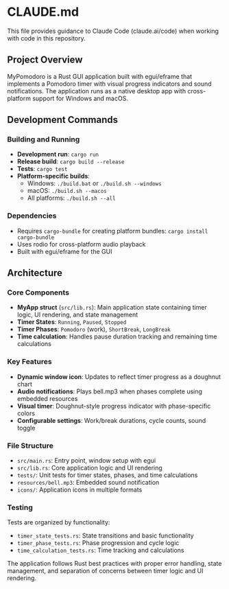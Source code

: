 # CLAUDE.md

This file provides guidance to Claude Code (claude.ai/code) when working with code in this repository.

## Project Overview

MyPomodoro is a Rust GUI application built with egui/eframe that implements a Pomodoro timer with visual progress indicators and sound notifications. The application runs as a native desktop app with cross-platform support for Windows and macOS.

## Development Commands

### Building and Running
- **Development run**: `cargo run`
- **Release build**: `cargo build --release`
- **Tests**: `cargo test`
- **Platform-specific builds**:
  - Windows: `./build.bat` or `./build.sh --windows`
  - macOS: `./build.sh --macos`
  - All platforms: `./build.sh --all`

### Dependencies
- Requires `cargo-bundle` for creating platform bundles: `cargo install cargo-bundle`
- Uses rodio for cross-platform audio playback
- Built with egui/eframe for the GUI

## Architecture

### Core Components
- **MyApp struct** (`src/lib.rs`): Main application state containing timer logic, UI rendering, and state management
- **Timer States**: `Running`, `Paused`, `Stopped`
- **Timer Phases**: `Pomodoro` (work), `ShortBreak`, `LongBreak`
- **Time calculation**: Handles pause duration tracking and remaining time calculations

### Key Features
- **Dynamic window icon**: Updates to reflect timer progress as a doughnut chart
- **Audio notifications**: Plays bell.mp3 when phases complete using embedded resources
- **Visual timer**: Doughnut-style progress indicator with phase-specific colors
- **Configurable settings**: Work/break durations, cycle counts, sound toggle

### File Structure
- `src/main.rs`: Entry point, window setup with egui
- `src/lib.rs`: Core application logic and UI rendering
- `tests/`: Unit tests for timer states, phases, and time calculations
- `resources/bell.mp3`: Embedded sound notification
- `icons/`: Application icons in multiple formats

### Testing
Tests are organized by functionality:
- `timer_state_tests.rs`: State transitions and basic functionality
- `timer_phase_tests.rs`: Phase progression and cycle logic  
- `time_calculation_tests.rs`: Time tracking and calculations

The application follows Rust best practices with proper error handling, state management, and separation of concerns between timer logic and UI rendering.